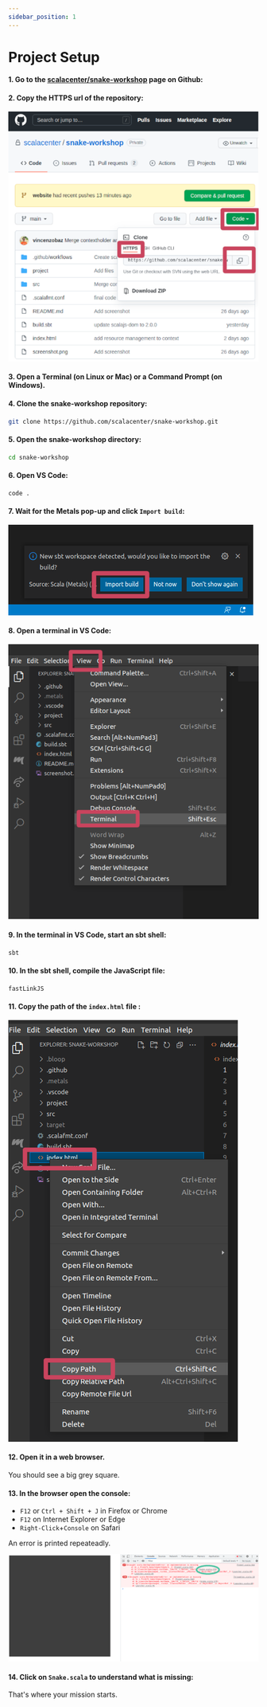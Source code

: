 ```yaml
---
sidebar_position: 1
---
```


# Project Setup

#### 1. Go to the [scalacenter/snake-workshop](https://github.com/scalacenter/snake-workshop) page on Github:

#### 2. Copy the HTTPS url of the repository:

![Clone repository](/img/snake/github.png)

#### 3. Open a Terminal (on Linux or Mac) or a Command Prompt (on Windows).

#### 4. Clone the snake-workshop repository:

```bash
git clone https://github.com/scalacenter/snake-workshop.git
```

#### 5. Open the snake-workshop directory:

```bash
cd snake-workshop
```

#### 6. Open VS Code:

```bash
code .
```

#### 7. Wait for the Metals pop-up and click `Import build`:

![Import](/img/snake/metals-import.png)

#### 8. Open a terminal in VS Code:

![Terminal](/img/snake/metals-terminal.png)

#### 9. In the terminal in VS Code, start an sbt shell:

```bash
sbt
```

#### 10. In the sbt shell, compile the JavaScript file:

```bash
fastLinkJS
```

#### 11. Copy the path of the `index.html` file :

![index.html](/img/snake/index-html.png)

#### 12. Open it in a web browser.

You should see a big grey square.

#### 13. In the browser open the console:
- `F12` or `Ctrl + Shift + J` in Firefox or Chrome
- `F12` on Internet Explorer or Edge
- `Right-Click`+`Console` on Safari

An error is printed repeateadly.

![web browser](/img/snake/console.png)

#### 14. Click on `Snake.scala` to understand what is missing:

That's where your mission starts.